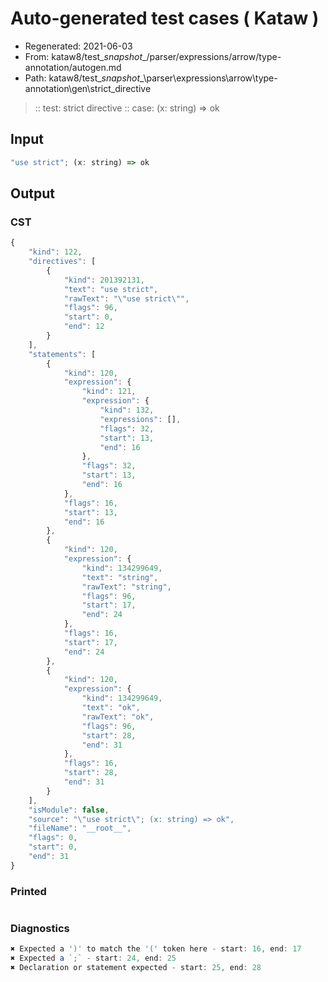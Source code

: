 # Auto-generated test cases ( Kataw )
- Regenerated: 2021-06-03
- From: kataw8/test\__snapshot__/parser/expressions/arrow/type-annotation/autogen.md
- Path: kataw8/test\__snapshot__\parser\expressions\arrow\type-annotation\gen\strict_directive
> :: test: strict directive
> :: case: (x: string) => ok
## Input

`````js
"use strict"; (x: string) => ok
`````
## Output

### CST

```javascript
{
    "kind": 122,
    "directives": [
        {
            "kind": 201392131,
            "text": "use strict",
            "rawText": "\"use strict\"",
            "flags": 96,
            "start": 0,
            "end": 12
        }
    ],
    "statements": [
        {
            "kind": 120,
            "expression": {
                "kind": 121,
                "expression": {
                    "kind": 132,
                    "expressions": [],
                    "flags": 32,
                    "start": 13,
                    "end": 16
                },
                "flags": 32,
                "start": 13,
                "end": 16
            },
            "flags": 16,
            "start": 13,
            "end": 16
        },
        {
            "kind": 120,
            "expression": {
                "kind": 134299649,
                "text": "string",
                "rawText": "string",
                "flags": 96,
                "start": 17,
                "end": 24
            },
            "flags": 16,
            "start": 17,
            "end": 24
        },
        {
            "kind": 120,
            "expression": {
                "kind": 134299649,
                "text": "ok",
                "rawText": "ok",
                "flags": 96,
                "start": 28,
                "end": 31
            },
            "flags": 16,
            "start": 28,
            "end": 31
        }
    ],
    "isModule": false,
    "source": "\"use strict\"; (x: string) => ok",
    "fileName": "__root__",
    "flags": 0,
    "start": 0,
    "end": 31
}
```

### Printed

```javascript

```

### Diagnostics

```javascript
✖ Expected a ')' to match the '(' token here - start: 16, end: 17
✖ Expected a `;` - start: 24, end: 25
✖ Declaration or statement expected - start: 25, end: 28

```

